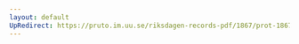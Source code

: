 ```yaml
---
layout: default
UpRedirect: https://pruto.im.uu.se/riksdagen-records-pdf/1867/prot-1867--fk--512/prot-1867--fk--512_014.pdf
---
```


